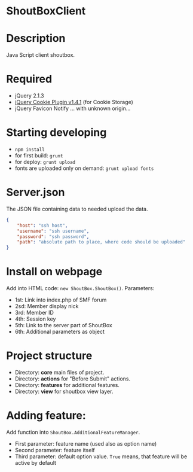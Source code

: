 ShoutBoxClient
==============

# Description

Java Script client shoutbox.

# Required

* jQuery 2.1.3
* [jQuery Cookie Plugin v1.4.1](https://github.com/carhartl/jquery-cookie)  (for Cookie Storage)
* jQuery Favicon Notify ... with unknown origin...

# Starting developing

 * `npm install`
 * for first build: `grunt`
 * for deploy: `grunt upload`
 * fonts are uploaded only on demand: `grunt upload fonts`

# Server.json

The JSON file containing data to needed upload the data.

```json
{
    "host": "ssh host",
    "username": "ssh username",
    "password": "ssh password",
    "path": "absolute path to place, where code should be uploaded"
}
```

# Install on webpage

Add into HTML code: `new ShoutBox.ShoutBox()`. Parameters:

 * 1st: Link into index.php of SMF forum
 * 2sd: Member display nick
 * 3rd: Member ID
 * 4th: Session key
 * 5th: Link to the server part of ShoutBox
 * 6th: Additional parameters as object

# Project structure

 * Directory: **core** main files of project.
 * Directory: **actions** for "Before Submit" actions.
 * Directory: **features** for additional features.
 * Directory: **view** for shoutbox view layer.

# Adding feature:

Add function into `ShoutBox.AdditionalFeatureManager`.
 * First parameter: feature name (used also as option name)
 * Second parameter: feature itself
 * Third parameter: default option value. `True` means, that feature will be active by default
